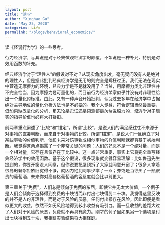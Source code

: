 ```yaml
---
layout: post
title: "读书"
author: "Xinghao Gu"
date: "May 25, 2020"
categories: Life
permalink: "/blogs/behavioral_economics/"
---
```

读《怪诞行为学》的一些思考。

行为经济学，与其说是对于经典微观经济学的颠覆，不如说是一种补充，特别是对效用函数的补充。

经典经济学对于“理性人”的假设对不对？从现实角度出发，毫无疑问没有人是绝对的理性人，但是据此批判经典经济学是无用的则完全是矫枉过正。我们无法在现实中营造无摩擦力的环境，经典力学是不是就没用了？当然，用摩擦力类比非理性并不完全恰当，因为摩擦力是可量化的，而目前行为经济学家似乎并没有对非理性给出一个量化的标准。由此，又有一种声音开始批判，认为过去多年在经济学中占据绝对主导地位的量化分析方法也是不必要的。我个人觉得，符合逻辑当然最重要，但如果缺乏量化的分析，那无论是实证还是预测都是欠缺说服力的，经济学对于现实的指导价值也必将大打折扣。

前两章重点阐述了“比较”和“锚定”。所谓“比较”，是说人们的满足感往往不来源于对事物的直接判断，而来自于对事物的比较。所谓“锚定”，是说人们一旦确立了对某些事物的价值判断，他们未来对该事物或相似事物的价值判断就都将基于初始判断。我觉得这两点揭露了一个非常关键的问题：人们的好恶不是一个绝对量，而是一个相对量，它存在且仅存在于比较中。这一点非常重要，事实上它将完全重写经典经济学中的效用函数。基于这个假设，很多现象就变得容易理解：比如鲁迅先生提到的，你要开窗没人同意，但你说要把屋顶拆了大家就同意开窗了；很多人拿着很高的薪水但依旧觉得不够，就因为他比同事少拿了一点；亦或是当你买了一瓶很贵的葡萄酒，未来你对高价格葡萄酒的容忍度就会比以前更大。

第三章关于“免费”，人们总是倾向于免费的东西，即使它并无太大价值。一个例子是人们会倾向于选择得到免费的十块钱而非付出七块得到二十块。我觉得这里反映的并不是人的非理性，而是对于风险的厌恶。任何付出都存在风险，因此即便是看似更大的收益，依然不如无风险地得到较小收益有吸引力。而一旦收益的差距大过了人们对于风险的厌恶，免费就不再具有魔力。刚才的例子里如果另一个选项是付出七块得到五十块，我相信实验结果将大相径庭。

